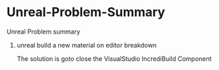 # Unreal-Problem-Summary
Unreal Problem summary


1.   unreal  build a new material on editor breakdown

     The solution is goto  close the VisualStudio IncrediBuild Component
